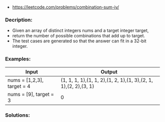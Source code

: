 - https://leetcode.com/problems/combination-sum-iv/
  
  
  
### Decription:
- Given an array of distinct integers nums and a target integer target, 
- return the number of possible combinations that add up to target.
- The test cases are generated so that the answer can fit in a 32-bit integer.

 

### Examples:
|Input|Output|
|---|---|
|nums = [1,2,3], target = 4|(1, 1, 1, 1),(1, 1, 2),(1, 2, 1),(1, 3),(2, 1, 1),(2, 2),(3, 1)|
|nums = [9], target = 3|0|



### Solutions:
